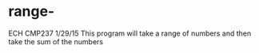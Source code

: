 # range-
ECH CMP237 1/29/15 This program will take a range of numbers and then take the sum of the numbers 
